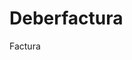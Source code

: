 Deberfactura
============

Factura 


<!DOCTYPE html>

<html >
    <head>
        <title>Facturacion</title>
        <meta charset="UTF-8">
        <meta name="viewport" content="width=device-width, initial-scale=1.0">
		   <script>
            function datos() {
                var nombres = ["Karen", "Eddy", "Shirley", "Eduardo","Jessica", "Pablo"];
                var lista = ["Chompra", "Camiseta", "Calcetines", "Gorras", "Pantalonetas"];
                var listaClientesDatos = document.getElementById('listaClientes');
                for (var i = 0; i < nombres.length; i++) {
                    var opt = document.createElement('option');
                    opt.innerHTML = nombres[i];
                    opt.value = nombres[i];
                    listaClientesDatos.appendChild(opt);
                }
                var listaProductosDatos = document.getElementById('listaProducto');
                for (var i = 0; i < lista.length; i++) {
                    var opt = document.createElement('option');
                    opt.innerHTML = lista[i];
                    opt.value = lista[i];
                    listaProductosDatos.appendChild(opt);
                }

            }
            function total() {
                var unitario = document.getElementById('precioUnit').value;
                var cantidad = document.getElementById('cantidad').value;
                var total = parseFloat(unitario) * parseFloat(cantidad);
                document.getElementById('total').value = total;
            }
            function crearFilaProductoIngresado() {
                var subtotal = document.getElementById('subtotal').value;
                document.getElementById('subtotal').value = parseFloat(subtotal) + parseFloat(document.getElementById('total').value);
                var subtotalNuevo = document.getElementById('subtotal').value;
                document.getElementById('iva').value = parseFloat(subtotalNuevo) * 0.12;
                var ivaNuevo = document.getElementById('iva').value;
                document.getElementById('descuento').value = (parseFloat(subtotalNuevo) + parseFloat(ivaNuevo)) * 0.05;
                var descuentoNuevo = document.getElementById('descuento').value;
                document.getElementById('totalFinal').value = (parseFloat(subtotalNuevo) + parseFloat(ivaNuevo)) - parseFloat(descuentoNuevo);
                capotTexto = document.createElement('input');
                capotTexto.type = "text";
                capotTexto.name = "producto";
                capotTexto.id = "produc";
                capotTexto.value = document.getElementById('listaProducto').value + '     -     ' + document.getElementById('precioUnit').value + '     -     ' + document.getElementById('cantidad').value + '     -     ' + document.getElementById('total').value;
                capotTexto.size = "50";
                document.getElementById('contenido').appendChild(capotTexto);
                salto = document.createElement('br');
                document.getElementById('contenido').appendChild(salto);
            }
			
	function solotexto()
	{
		for(i=1;i<=6;i++)
		{
			var prod = eval(document.getElementById("producto"+i).value);
			for(j=0;j<=9;j++)
			{
				if(prod==j)
				{
					alert("En este campo no puede ingresar numeros");
					document.getElementById("producto"+i).value="";
				}
			}
		}		
	}
	
	function solonumero()
	{
		for(i=1;i<=6;i++)
		{
			var prod = eval(document.getElementById("producto"+i).value);
			for(j=0;j<=9;j++)
			{
				if(prod==j)
				{
					return true;
				}
				else
				{
					alert("En este campo no puede ingresar texto");
				}
			}
		}		
	}
</script>
<script type= "text/javascript">
	function validartexto()
	{
		var textval = document.getElementById('NOM').value;
		if(textval=="")
		{
			alert("En el campo nombre del cliente no has ingresado datos");
		}
		else if(/^[A-Z a-z ñáéó]{2,15}\s[A-Z a-z]{1,10}$/.test(textval))
		{
			alert("El nombre esta correcto");
			return (true);
		}
		else
		{
			alert("El nombre no es correcto");
			document.getElementById('NOM').value="";
			return (false);		
	
		}
	}
	
	
	
	function valida_telefono()
	{
		var number=document.getElementById("numero").value;
		var canti=number.length;
		var porcio;
		var acu3=0;
		if(number=="")
		{
			alert("En el campo telefono no ha ingresado datos");
		}
		else
		{
			for(i=0;i<canti;i++)
			{
				porcio=number.substring(i,i+1);
				if(porcio=="0"||porcio=="1"||porcio=="2"||porcio=="3"||porcio=="4"||porcio=="5"||porcio=="6"||porcio=="7"||porcio=="8"||porcio=="9")
				{
					acu3++;
				}
			}
			if(acu3==canti)
			{
				alert("El telefono esta escrito correctamente");
			}
			else
			{
				alert("En el campo telefono no debe llevar texto");
				document.getElementById('numero').value="";
			}
		}
	}
	
	
	function direccion()
	{
		var direc = document.getElementById("direction").value;
		if(direc=="")
		{
			alert("En el campo direccion no has ingresado datos");
		}
		else
		{
			alert("La direccion se ha ingresado correectamente");
		}
	}
	
	function Generar()
	{
		var str_cadenaentrada="";	
		for(i=1;i<=6;i++)
		{
			str_cadenaentrada+="<p><input type='text' name='producto"+i+"' id='producto"+i+"' onchange='solotexto()'>";
			str_cadenaentrada+="<input type='text' name='cantidad"+i+"' onchange='cantidadyprecio(),'numero(this.value)'>";
			str_cadenaentrada+="<input type='text' name='precio"+i+"' onchange='cantidadyprecio(), numero(this.value)'>";
			str_cadenaentrada+="<input type='text' name='subtotal"+i+"'>";
		}
			document.getElementById("contenido").innerHTML=str_cadenaentrada;
	}
            function verificarCedula()
            {
                var cedula = document.getElementById("cedulaIngresada").value;
                array = cedula.split("");
                num = array.length;
                if (num == 10)
                {
                    total = 0;
                    digito = (array[9] * 1);
                    for (i = 0; i < (num - 1); i++)
                    {
                        mult = 0;
                        if ((i % 2) != 0) {
                            total = total + (array[i] * 1);
                        }
                        else
                        {
                            mult = array[i] * 2;
                            if (mult > 9)
                                total = total + (mult - 9);
                            else
                                total = total + mult;
                        }
                    }
                    decena = total / 10;
                    decena = Math.floor(decena);
                    decena = (decena + 1) * 10;
                    final = (decena - total);
                    if ((final == 10 && digito == 0) || (final == digito)) {
                        alert("Cedula Valida");
                        return true;
                    }
                    else
                    {
                        alert("Cedula NO Valida");
                        return false;
                    }
                }
                else
                {
                    alert("La cedua no puede tener menos de 10 digitos");
                    return false;
                }
            }
        </script>

        </script>
    </head>
	
    <body onload="datos()" BGCOLOR="silver">
		<center>
		 <li><a href="validacion.html">Validaciones</a>
	<h4>CONFECCIONES FM</h4>
	<label>NOMBRE DEL CLIENTE</label>

	<input type ="text" id="NOM" onchange="validartexto()">
	

	 
    </head>
    <body >
        <label>CEDULA</label>
        <input type="text" id="cedulaIngresada"  />
        <input type="button" id="ok" value="VERIFICAR CEDULA" onclick="verificarCedula()"/>
    </body>

	<label>TELEFONO</label>
	
	<input type ="text" id="numero">
	
	
	<label>DIRECCION</label>

	<input type ="text" id="direction"><br>
	
	
	<label>FECHA</label>
	
	<input type ="date">
	
	<br><br>
	<input type ="button" value="Validar campos" style="width: 150px;" onClick="valida_telefono(),direccion()"><br><br>
        Escoja Nombre del Cliente: <select id="listaClientes"></select><br>
        <hr>
        Lista de Pedidos  <select id="listaProducto"></select>
        Precio Unitario: <input type="text" id="precioUnit" />
        Cantidad: <input type="text" id="cantidad" onchange="total()"/>

        Total: <input type="text" id="total"/>
        <input type="button" id="agregar" value="Agregar" onclick="crearFilaProductoIngresado()"/><br>
        <hr><hr>

        Resumen del Pedido: <br>
        Producto - Precio - Cantidad - Total
        <div id="contenido">

        </div>
        <hr>
        Subtotal : <input type="text" id="subtotal" value="0"/>
        IVA 12%: <input type="text" id="iva"/>
        Descuento 5%: <input type="text" id="descuento"/>
        Total Final: <input type="text" id="totalFinal"/>
		<form name="prueba">

    </body>
</html>
